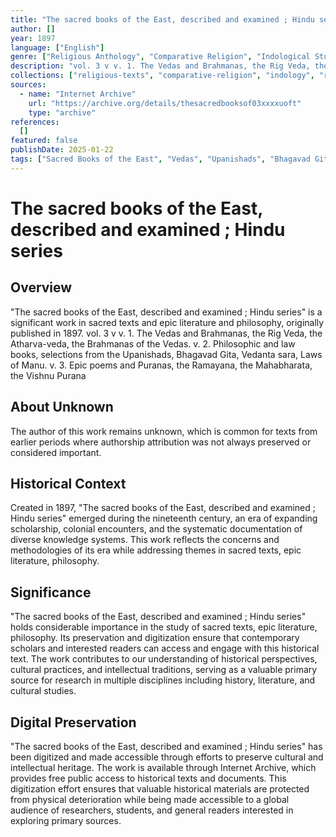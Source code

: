 ```yaml
---
title: "The sacred books of the East, described and examined ; Hindu series"
author: []
year: 1897
language: ["English"]
genre: ["Religious Anthology", "Comparative Religion", "Indological Studies"]
description: "vol. 3 v v. 1. The Vedas and Brahmanas, the Rig Veda, the Atharva-veda, the Brahmanas of the Vedas. v. 2. Philosophic and law books, selections from the Upanishads, Bhagavad Gita, Vedanta sara, Laws of Manu. v. 3. Epic poems and Puranas, the Ramayana, the Mahabharata, the Vishnu Purana"
collections: ["religious-texts", "comparative-religion", "indology", "reference-texts"]
sources:
  - name: "Internet Archive"
    url: "https://archive.org/details/thesacredbooksof03xxxxuoft"
    type: "archive"
references:
  []
featured: false
publishDate: 2025-01-22
tags: ["Sacred Books of the East", "Vedas", "Upanishads", "Bhagavad Gita", "Manu Smriti", "Ramayana", "Mahabharata", "Vishnu Purana", "Hindu texts", "comparative religion", "Max Müller"]
---
```


# The sacred books of the East, described and examined ; Hindu series

## Overview

"The sacred books of the East, described and examined ; Hindu series" is a significant work in sacred texts and epic literature and philosophy, originally published in 1897. vol. 3 v v. 1. The Vedas and Brahmanas, the Rig Veda, the Atharva-veda, the Brahmanas of the Vedas. v. 2. Philosophic and law books, selections from the Upanishads, Bhagavad Gita, Vedanta sara, Laws of Manu. v. 3. Epic poems and Puranas, the Ramayana, the Mahabharata, the Vishnu Purana

## About Unknown

The author of this work remains unknown, which is common for texts from earlier periods where authorship attribution was not always preserved or considered important.

## Historical Context

Created in 1897, "The sacred books of the East, described and examined ; Hindu series" emerged during the nineteenth century, an era of expanding scholarship, colonial encounters, and the systematic documentation of diverse knowledge systems. This work reflects the concerns and methodologies of its era while addressing themes in sacred texts, epic literature, philosophy.

## Significance

"The sacred books of the East, described and examined ; Hindu series" holds considerable importance in the study of sacred texts, epic literature, philosophy. Its preservation and digitization ensure that contemporary scholars and interested readers can access and engage with this historical text. The work contributes to our understanding of historical perspectives, cultural practices, and intellectual traditions, serving as a valuable primary source for research in multiple disciplines including history, literature, and cultural studies.

## Digital Preservation

"The sacred books of the East, described and examined ; Hindu series" has been digitized and made accessible through efforts to preserve cultural and intellectual heritage. The work is available through Internet Archive, which provides free public access to historical texts and documents. This digitization effort ensures that valuable historical materials are protected from physical deterioration while being made accessible to a global audience of researchers, students, and general readers interested in exploring primary sources.
